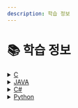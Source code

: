 ```yaml
---
description: 학습 정보
---
```


# 📚 학습 정보



<details>

<summary><a href="c/">C</a></summary>

1. 함ㅅㅜ
2. 반복문
3. 배열



</details>

<details>

<summary><a href="java/">JAVA</a></summary>



</details>

<details>

<summary><a href="c-1/">C#</a></summary>

[대구 맛집 정보 시스템](c-1/undefined.md)

</details>

<details>

<summary><a href="ptyhon/">Python</a></summary>

[공공데이터 활용하여 날씨 정보 받아오기](ptyhon/forecast1.md)

[NEXON OPEN API 이용하기](ptyhon/nexon-open-api.md)

[기상에 따른 코디 추천 시스템](ptyhon/forecast.md)

</details>
